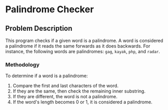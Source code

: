 # Palindrome Checker

## Problem Description

This program checks if a given word is a palindrome. A word is considered a palindrome if it reads the same forwards as it does backwards. For instance, the following words are palindromes: `gag`, `kayak`, `php`, and `radar`.

### Methodology

To determine if a word is a palindrome:
1. Compare the first and last characters of the word.
2. If they are the same, then check the remaining inner substring.
3. If they are different, the word is not a palindrome.
4. If the word's length becomes 0 or 1, it is considered a palindrome.